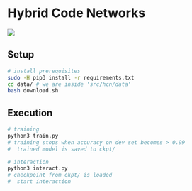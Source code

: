 # Hybrid Code Networks

![](https://raw.githubusercontent.com/voicy-ai/DialogStateTracking/master/images/hcn-block-diagram.png)


## Setup


```bash
# install prerequisites
sudo -H pip3 install -r requirements.txt
cd data/ # we are inside 'src/hcn/data'
bash download.sh
```

## Execution


```bash
# training
python3 train.py
# training stops when accuracy on dev set becomes > 0.99
#  trained model is saved to ckpt/

# interaction 
python3 interact.py
# checkpoint from ckpt/ is loaded
#  start interaction
```
